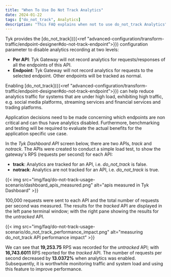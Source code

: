 ```yaml
---
title: "When To Use Do Not Track Analytics"
date: 2024-01-22
tags: ["do_not_track", Analytics]
description: "This FAQ explains when not to use do_not_track Analytics"
---
```


Tyk provides the [do_not_track]({{<ref "advanced-configuration/transform-traffic/endpoint-designer#do-not-track-endpoint">}}) configuration parameter to disable analytics recording at two levels:

- **Per API**: Tyk Gateway will not record analytics for requests/responses of all the endpoints of this API.
- **Endpoint**: Tyk Gateway will not record analytics for requests to the selected endpoint. Other endpoints will be tracked as normal.

Enabling [do_not_track]({{<ref "advanced-configuration/transform-traffic/endpoint-designer#do-not-track-endpoint">}}) can help reduce analytics traffic for systems that are under high load, exhibiting high traffic, e.g. social media platforms, streaming services and financial services and trading platforms.

Application decisions need to be made concerning which endpoints are non critical and can thus have analytics disabled. Furthermore, benchmarking and testing will be required to evaluate the actual benefits for the application specific use case.

In the *Tyk Dashboard API* screen below, there are two APIs, *track* and *notrack*. The APIs were created to conduct a simple load test, to show the gateway's RPS (requests per second) for each API:

- **track**: Analytics are tracked for an API, i.e. *do_not_track* is false.
- **notrack**: Analytics are not tracked for an API, i.e. *do_not_track* is true.

{{< img src="img/faq/do-not-track-usage-scenario/dashboard_apis_measured.png" alt="apis measured in Tyk Dashboard" >}}

100,000 requests were sent to each API and the total number of requests per second was measured. The results for the *tracked* API are displayed in the left pane terminal window; with the right pane showing the results for the *untracked* API.

{{< img src="img/faq/do-not-track-usage-scenario/do_not_track_performance_impact.png" alt="measuring do_not_track API performance impact" >}}

We can see that **19,253.75** RPS was recorded for the *untracked* API; with **16,743.6011** RPS reported for the *tracked* API. The number of requests per second decreased by **13.0372%** when analytics was enabled. Subsequently, it is worthwhile monitoring traffic and system load and using this feature to improve performance. 
